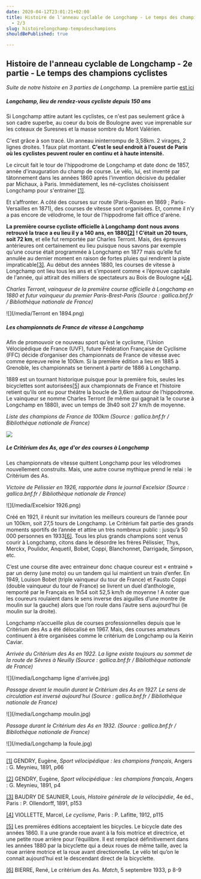 ```yaml
---
date: 2020-04-12T23:01:21+02:00
title: Histoire de l'anneau cyclable de Longchamp - Le temps des champions cyclistes
  - 2/3
slug: histoirelongchamp-tempsdeschampions
shouldBePublished: true

---
```

## Histoire de l'anneau cyclable de Longchamp - 2e partie - Le temps des champions cyclistes

_Suite de notre_ _histoire en 3 parties de Longchamp._ La première partie [est ici](https://velo-longchamp.fr/blog/histoirelongchamp-avantlescyclistes)

##### Longchamp, lieu de rendez-vous cycliste depuis 150 ans

Si Longchamp attire autant les cyclistes, ce n'est pas seulement grâce à son cadre superbe, au coeur du bois de Boulogne avec vue imprenable sur les coteaux de Suresnes et la masse sombre du Mont Valérien.

C'est grâce à son tracé. Un anneau ininterrompu de 3,58km. 2 virages, 2 lignes droites. 1 faux plat montant. **C'est le seul endroit à l'ouest de Paris où les cyclistes peuvent rouler en continu et à haute intensité.**

Le circuit fait le tour de l'hippodrome de Longchamp et date donc de 1857, année d'inauguration du champ de course. Le vélo, lui, est inventé par tâtonnement dans les années 1860 après l'invention décisive du pédalier par Michaux, à Paris. Immédiatement, les né-cyclistes choisissent Longchamp pour s'entrainer [\[1\]](#_ftn1).

Et s’affronter. A côté des courses sur route (Paris-Rouen en 1869 ; Paris-Versailles en 1871), des courses de vitesse sont organisées. Et, comme il n’y a pas encore de vélodrome, le tour de l'hippodrome fait office d'arène.

**La première course cycliste officielle à Longchamp dont nous avons retrouvé la trace a eu lieu il y a 140 ans, en 1880**[**\[2\]**](#_ftn2) **! C’était un 20 tours, soit 72 km**, et elle fut remportée par Charles Terront. Mais, des épreuves antérieures ont certainement eu lieu puisque nous savons par exemple qu’une course était programmée à Longchamp en 1877 mais qu’elle fut annulée au dernier moment en raison de fortes pluies qui rendirent la piste impraticable[\[3\]](#_ftn3). Au début des années 1880, les courses de vitesse à Longchamp ont lieu tous les ans et s’imposent comme « l’épreuve capitale de l'année, qui attirait des milliers de spectateurs au Bois de Boulogne »[\[4\]](#_ftn4).

_Charles Terront, vainqueur de la première course officielle à Longchamp en 1880 et futur vainqueur du premier Paris-Brest-Paris (Source : gallica.bnf.fr / Bibliothèque nationale de France)_

![](/media/Terront en 1894.png)

##### Les championnats de France de vitesse à Longchamp

Afin de promouvoir ce nouveau sport qu’est le cyclisme, l’Union Vélocipédique de France (UVF), future Fédération Française de Cyclisme (FFC) décide d’organiser des championnats de France de vitesse avec comme épreuve reine le 100km. Si la première édition a lieu en 1885 à Grenoble, les championnats se tiennent à partir de 1886 à Longchamp.

1889 est un tournant historique puisque pour la première fois, seules les bicyclettes sont autorisées[\[5\]](#_ftn5) aux championnats de France et l’histoire retient qu’ils ont eu pour théâtre la boucle de 3,6km autour de l’hippodrome. Le vainqueur se nomme Charles Terront (le même qui gagnait la 1e course à Longchamp en 1880), avec un temps de 3h40 soit 27 km/h de moyenne.

_Liste des champions de France de 100km (Source : gallica.bnf.fr / Bibliothèque nationale de France)_

_![](/media/Temps-2.png)_

##### Le Critérium des As, age d'or des courses à Longchamp

Les championnats de vitesse quittent Longchamp pour les vélodromes nouvellement construits. Mais, une autre course mythique prend le relai : le Critérium des As.

_Victoire de Pélissier en 1926, rapportée dans le journal Excelsior (Source : gallica.bnf.fr / Bibliothèque nationale de France)_

![](/media/Excelsior 1926.png)

Créé en 1921, il réunit sur invitation les meilleurs coureurs de l’année pour un 100km, soit 27,5 tours de Longchamp. Le Critérium fait partie des grands moments sportifs de l’année et attire un très nombreux public : jusqu’à 50 000 personnes en 1933[\[6\]](#_ftn6). Tous les plus grands champions sont venus courir à Longchamp, citons dans le désordre les frères Pélissier, Thys, Merckx, Poulidor, Anquetil, Bobet, Coppi, Blanchonnet, Darrigade, Simpson, etc.

C’est une course dite avec entraineur donc chaque coureur est « entrainé » par un derny (une moto) ou un tandem qui lui maintient un train d’enfer. En 1949, Louison Bobet (triple vainqueur du tour de France) et Fausto Coppi (double vainqueur du tour de France) se livrent un duel d’anthologie, remporté par le Français en 1h54 soit 52,5 km/h de moyenne ! A noter que les coureurs roulaient dans le sens inverse des aiguilles d’une montre (le moulin sur la gauche) alors que l’on roule dans l’autre sens aujourd’hui (le moulin sur la droite).

Longchamp n’accueille plus de courses professionnelles depuis que le Critérium des As a été délocalisé en 1967. Mais, des courses amateurs continuent à être organisées comme le critérium de Longchamp ou la Keirin Caviar.

_Arrivée du Critérium des As en 1922. La ligne existe toujours au sommet de la route de Sèvres à Neuilly (Source : gallica.bnf.fr / Bibliothèque nationale de France)_

![](/media/Longchamp ligne d'arrivée.jpg)

_Passage devant le moulin durant le Critérium des As en 1927. Le sens de circulation est inversé aujourd'hui (Source : gallica.bnf.fr / Bibliothèque nationale de France)_

![](/media/Longchamp moulin.jpg)

_Passage durant le Critérium des As en 1932. (Source : gallica.bnf.fr / Bibliothèque nationale de France)_

![](/media/Longchamp la foule.jpg)

***

[\[1\]](#_ftnref1) GENDRY, Eugène, _Sport vélocipédique : les champions français_, Angers : G. Meynieu, 1891, p66

[\[2\]](#_ftnref2) GENDRY, Eugène, _Sport vélocipédique : les champions français_, Angers : G. Meynieu, 1891, p4

[\[3\]](#_ftnref3) BAUDRY DE SAUNIER, Louis, _Histoire générale de la vélocipédie_, 4e éd., Paris : P. Ollendorff, 1891, p153

[\[4\]](#_ftnref4) VIOLLETTE, Marcel, _Le cyclisme_, Paris : P. Lafitte, 1912, p115

[\[5\]](#_ftnref5) Les premières éditions acceptaient les bicycles. Le bicycle date des années 1860. Il a une grande roue avant à la fois motrice et directrice, et une petite roue arrière pour l’équilibre. Il est remplacé définitivement dans les années 1880 par la bicyclette qui a deux roues de même taille, avec la roue arrière motrice et la roue avant directionnelle. Le vélo tel qu’on le connait aujourd’hui est le descendant direct de la bicyclette.

[\[6\]](#_ftnref6) BIERRE, René, Le critérium des As. _Match_, 5 septembre 1933, p 8-9